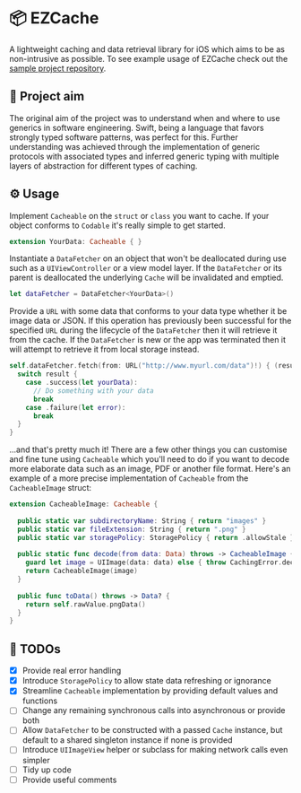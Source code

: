 # 📦 EZCache

A lightweight caching and data retrieval library for iOS which aims to be as non-intrusive as possible. To see example usage of EZCache check out the [sample project repository](https://github.com/chackle/EZCache).

## 🎯 Project aim

The original aim of the project was to understand when and where to use generics in software engineering. Swift, being a language that favors strongly typed software patterns, was perfect for this. Further understanding was achieved through the implementation of generic protocols with associated types and inferred generic typing with multiple layers of abstraction for different types of caching.

## ⚙️ Usage

Implement `Cacheable` on the `struct` or  `class` you want to cache. If your object conforms to `Codable` it's really simple to get started.
``` swift
extension YourData: Cacheable { }
```

Instantiate a `DataFetcher` on an object that won't be deallocated during use such as a `UIViewController` or a view model layer. If the `DataFetcher` or its parent is deallocated the underlying `Cache` will be invalidated and emptied.
``` swift
let dataFetcher = DataFetcher<YourData>()
```

Provide a `URL` with some data that conforms to your data type whether it be image data or JSON. If this operation has previously been successful for the specified `URL` during the lifecycle of the `DataFetcher` then it will retrieve it from the cache. If the `DataFetcher` is new or the app was terminated then it will attempt to retrieve it from local storage instead.
``` swift 
self.dataFetcher.fetch(from: URL("http://www.myurl.com/data")!) { (result) in
  switch result {
    case .success(let yourData):
      // Do something with your data
      break
    case .failure(let error):
      break
  }
}

```
...and that's pretty much it! There are a few other things you can customise and fine tune using `Cacheable` which you'll need to do if you want to decode more elaborate data such as an image, PDF or another file format. Here's an example of a more precise implementation of `Cacheable` from the `CacheableImage` struct:
``` swift
extension CacheableImage: Cacheable {
  
  public static var subdirectoryName: String { return "images" }
  public static var fileExtension: String { return ".png" }
  public static var storagePolicy: StoragePolicy { return .allowStale }
  
  public static func decode(from data: Data) throws -> CacheableImage {
    guard let image = UIImage(data: data) else { throw CachingError.decodingFailed }
    return CacheableImage(image)
  }
  
  public func toData() throws -> Data? {
    return self.rawValue.pngData()
  }
}
```

## 🔨 TODOs

- [x] Provide real error handling
- [x] Introduce `StoragePolicy` to allow state data refreshing or ignorance
- [x] Streamline `Cacheable` implementation by providing default values and functions
- [ ] Change any remaining synchronous calls into asynchronous or provide both
- [ ] Allow `DataFetcher` to be constructed with a passed `Cache` instance, but default to a shared singleton instance if none is provided
- [ ] Introduce `UIImageView` helper or subclass for making network calls even simpler
- [ ] Tidy up code
- [ ] Provide useful comments
